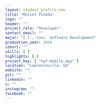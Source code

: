```yaml
---
layout: student_profile_new
title: "Moises Pineda"
logo: ""
header: ""
project_role: "Developer"
contact_email: ""
major: "I.T., Conc. Software Development"
graduation_year: 2020
cohort: ""
skills: [ ]
highlights: [ ]
project_key: [ "ngf-mobile-app" ]
location: "Lawrenceville, GA"
website: ""
git: ""
linkedin: ""
x: ""
instagram: ""
facebook: ""
---
```

